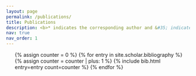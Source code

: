 ```yaml
---
layout: page
permalink: /publications/
title: Publications
description: <b>* indicates the corresponding author and &#35; indicates co-first authorship.</b>
nav: true
nav_order: 1
---
```


<div class="publications">
  <ol>
    {% assign counter = 0 %}
    {% for entry in site.scholar.bibliography %}
      {% assign counter = counter | plus: 1 %}
      {% include bib.html entry=entry count=counter %}
    {% endfor %}
  </ol>
</div>
